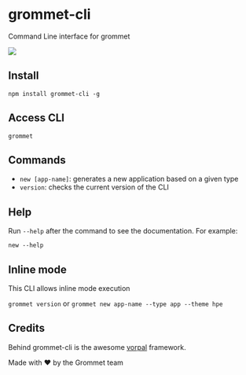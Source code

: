 # grommet-cli
Command Line interface for grommet

![](http://i.imgur.com/LER7lCH.gif)

## Install

```command
npm install grommet-cli -g
```

## Access CLI

```command
grommet
```

## Commands

* `new [app-name]`: generates a new application based on a given type
* `version`: checks the current version of the CLI

## Help

Run `--help` after the command to see the documentation. For example:

```command
new --help
```

## Inline mode

This CLI allows inline mode execution

`grommet version` or `grommet new app-name --type app --theme hpe`

## Credits

Behind grommet-cli is the awesome [vorpal](http://vorpal.js.org) framework.

Made with :heart: by the Grommet team
